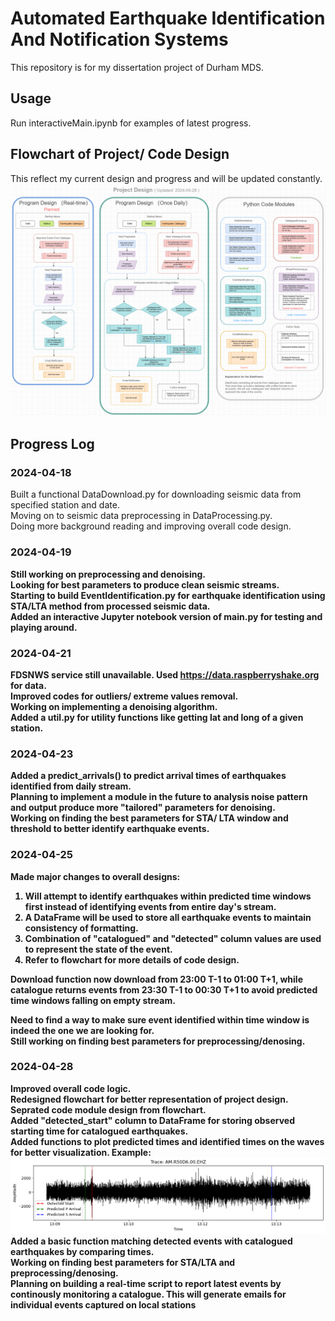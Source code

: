 # Automated Earthquake Identification And Notification Systems
This repository is for my dissertation project of Durham MDS. <br />

## Usage
Run interactiveMain.ipynb for examples of latest progress.<br />

## Flowchart of Project/ Code Design
This reflect my current design and progress and will be updated constantly.
<img src="misc/Project.drawio.png" width="820"><br />


## Progress Log
### 2024-04-18 <br />
Built a functional DataDownload.py for downloading seismic data from specified station and date.<br />
Moving on to seismic data preprocessing in DataProcessing.py. <br />
Doing more background reading and improving overall code design.<br />

### 2024-04-19<b/> <br />
Still working on preprocessing and denoising. <br />
Looking for best parameters to produce clean seismic streams.<br />
Starting to build EventIdentification.py for earthquake identification using STA/LTA method from processed seismic data.<br />
Added an interactive Jupyter notebook version of main.py for testing and playing around.<br />

### 2024-04-21<b/> <br />
FDSNWS service still unavailable. Used https://data.raspberryshake.org for data. <br />
Improved codes for outliers/ extreme values removal.  <br />
Working on implementing a denoising algorithm. <br />
Added a util.py for utility functions like getting lat and long of a given station.  <br />

### 2024-04-23<b/> <br />
Added a predict_arrivals() to predict arrival times of earthquakes identified from daily stream. <br />
Planning to implement a module in the future to analysis noise pattern and output produce more "tailored" parameters for denoising. <br />
Working on finding the best parameters for STA/ LTA window and threshold to better identify earthquake events. <br />

### 2024-04-25<b/> <br />
Made major changes to overall designs: <br />
1. Will attempt to identify earthquakes within predicted time windows first instead of identifying events from entire day's stream.<br />
2. A DataFrame will be used to store all earthquake events to maintain consistency of formatting.<br />
3. Combination of "catalogued" and "detected" column values are used to represent the state of the event.<br />
4. Refer to flowchart for more details of code design.<br />

Download function now download from 23:00 T-1 to 01:00 T+1, while catalogue returns events from 23:30 T-1 to 00:30 T+1 to avoid predicted time windows falling on empty stream. <br />

Need to find a way to make sure event identified within time window is indeed the one we are looking for.<br />
Still working on finding best parameters for preprocessing/denosing.<br />

### 2024-04-28<b/> <br />
Improved overall code logic.  <br />
Redesigned flowchart for better representation of project design. Seprated code module design from flowchart.<br />
Added "detected_start" column to DataFrame for storing observed starting time for catalogued earthquakes. <br />
Added functions to plot predicted times and identified times on the waves for better visualization.  Example: <br />
<img src="misc/example_plot.png" width="650"><br />
Added a basic function matching detected events with catalogued earthquakes by comparing times.  <br />
Working on finding best parameters for STA/LTA and preprocessing/denosing.<br />
Planning on building a real-time script to report latest events by continously monitoring a catalogue. This will generate emails for individual events captured on local stations<br />


